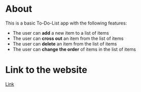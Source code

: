 # About
This is a basic To-Do-List app with the following features:

- The user can **add** a new item to a list of items
- The user can **cross out** an item from the list of items
- The user can **delete** an item from the list of items
- The user can **change the order** of items in the list of items

# Link to the website
<a href="https://xavsln.github.io/to-do-list-app_v20220607/">Link</a>
